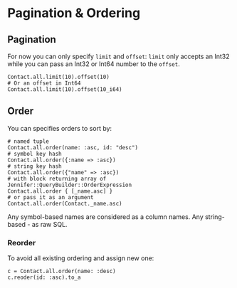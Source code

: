 # Pagination & Ordering

## Pagination

For now you can only specify `limit` and `offset`:
`limit` only accepts an Int32 while you can pass an Int32 or Int64 number to the `offset`.

```crystal
Contact.all.limit(10).offset(10)
# Or an offset in Int64
Contact.all.limit(10).offset(10_i64)
```

## Order

You can specifies orders to sort by:

```crystal
# named tuple
Contact.all.order(name: :asc, id: "desc")
# symbol key hash
Contact.all.order({:name => :asc})
# string key hash
Contact.all.order({"name" => :asc})
# with block returning array of Jennifer::QueryBuilder::OrderExpression
Contact.all.order { [_name.asc] }
# or pass it as an argument
Contact.all.order(Contact._name.asc)
```

Any symbol-based names are considered as a column names. Any string-based - as raw SQL.

### Reorder

To avoid all existing ordering and assign new one:

```crystal
c = Contact.all.order(name: :desc)
c.reoder(id: :asc).to_a
```
